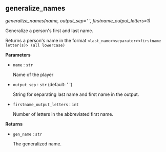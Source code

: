 ## generalize_names



*generalize_names(name, output_sep=' ', firstname_output_letters=1)*

Generalize a person's first and last name.

Returns a person's name in the format
    `<last_name><separator><firstname letter(s)> (all lowercase)`

**Parameters**


- `name` : `str`

    Name of the player

- `output_sep` : `str` (default: ' ')

    String for separating last name and first name in the output.

- `firstname_output_letters` : `int`

    Number of letters in the abbreviated first name.

**Returns**


- `gen_name` : `str`

    The generalized name.